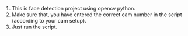 1. This is face detection project using opencv python.
2. Make sure that, you have entered the correct cam number in the script (according to your cam setup).
3. Just run the script.
